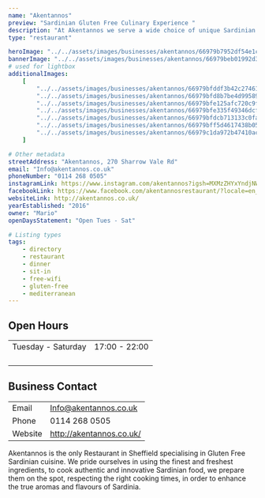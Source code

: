 ```yaml
---
name: "Akentannos"
preview: "Sardinian Gluten Free Culinary Experience "
description: "At Akentannos we serve a wide choice of unique Sardinian culinary dishes, capable of satisfying even the most demanding palates."
type: "restaurant"

heroImage: "../../assets/images/businesses/akentannos/66979b7952df54e1c048a622_Akentannos-Thumb.jpg"
bannerImage: "../../assets/images/businesses/akentannos/66979beb01992d31e257f5d0_laura-lugaresi-4o2gxfuD5BU-unsplash.jpg"
# used for lightbox
additionalImages:
    [
        "../../assets/images/businesses/akentannos/66979bfddf3b42c27461ee04_IMG_4257---Akentannos-Restaurant.jpeg",
        "../../assets/images/businesses/akentannos/66979bfd8b7be4d995890a8b_IMG_4258---Akentannos-Restaurant.jpeg",
        "../../assets/images/businesses/akentannos/66979bfe125afc720c9fa80d_IMG_4259---Akentannos-Restaurant.jpeg",
        "../../assets/images/businesses/akentannos/66979bfe335f49346dcf47e0_IMG_4260---Akentannos-Restaurant.jpeg",
        "../../assets/images/businesses/akentannos/66979bfdcb713133c0faeedf_IMG_4261---Akentannos-Restaurant.jpeg",
        "../../assets/images/businesses/akentannos/66979bff5d4617438b05aa31_Screenshot-2024-07-17-at-11.19.57.png",
        "../../assets/images/businesses/akentannos/66979c1da972b47410accd54_Screenshot-2024-07-17-at-11.19.11.png",
    ]

# Other metadata
streetAddress: "Akentannos, 270 Sharrow Vale Rd"
email: "Info@akentannos.co.uk"
phoneNumber: "0114 268 0505"
instagramLink: https://www.instagram.com/akentannos?igsh=MXMzZHYxYndjNW1yMw%3D%3D&utm_source=qr
facebookLink: https://www.facebook.com/akentannosrestaurant/?locale=en_GB
websiteLink: http://akentannos.co.uk/
yearEstablished: "2016"
owner: "Mario"
openDaysStatement: "Open Tues - Sat"

# Listing types
tags:
    - directory
    - restaurant
    - dinner
    - sit-in
    - free-wifi
    - gluten-free
    - mediterranean
---
```


## Open Hours

|                    |               |
| ------------------ | ------------- |
| Tuesday - Saturday | 17:00 - 22:00 |
|                    |               |
|                    |               |
|                    |               |
|                    |               |

## Business Contact

|         |                          |
| ------- | ------------------------ |
| Email   | Info@akentannos.co.uk    |
| Phone   | 0114 268 0505            |
| Website | http://akentannos.co.uk/ |

Akentannos is the only Restaurant in Sheffield specialising in Gluten Free Sardinian cuisine.
We pride ourselves in using the finest and freshest ingredients, to cook authentic and innovative Sardinian food, we prepare them on the spot, respecting the right cooking times, in order to enhance the true aromas and flavours of Sardinia.

